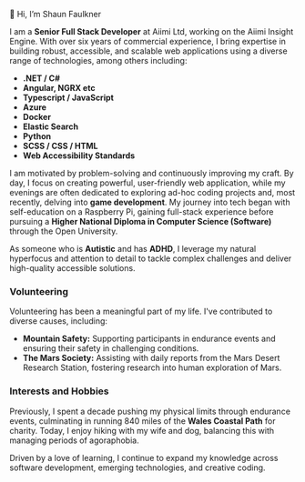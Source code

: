 👋 Hi, I’m Shaun Faulkner  

I am a **Senior Full Stack Developer** at Aiimi Ltd, working on the Aiimi Insight Engine. With over six years of commercial experience, I bring expertise in building robust, accessible, and scalable web applications using a diverse range of technologies, among others including:  

- **.NET / C#**  
- **Angular, NGRX etc**
- **Typescript / JavaScript**  
- **Azure**  
- **Docker**  
- **Elastic Search**  
- **Python**  
- **SCSS / CSS / HTML**  
- **Web Accessibility Standards**  

I am motivated by problem-solving and continuously improving my craft. By day, I focus on creating powerful, user-friendly web application, while my evenings are often dedicated to exploring ad-hoc coding projects and, most recently, delving into **game development**. My journey into tech began with self-education on a Raspberry Pi, gaining full-stack experience before pursuing a **Higher National Diploma in Computer Science (Software)** through the Open University.  

As someone who is **Autistic** and has **ADHD**, I leverage my natural hyperfocus and attention to detail to tackle complex challenges and deliver high-quality accessible solutions. 

### Volunteering  
Volunteering has been a meaningful part of my life. I've contributed to diverse causes, including:  
- **Mountain Safety:** Supporting participants in endurance events and ensuring their safety in challenging conditions.  
- **The Mars Society:** Assisting with daily reports from the Mars Desert Research Station, fostering research into human exploration of Mars.  

### Interests and Hobbies  
Previously, I spent a decade pushing my physical limits through endurance events, culminating in running 840 miles of the **Wales Coastal Path** for charity. Today, I enjoy hiking with my wife and dog, balancing this with managing periods of agoraphobia.  

Driven by a love of learning, I continue to expand my knowledge across software development, emerging technologies, and creative coding.
